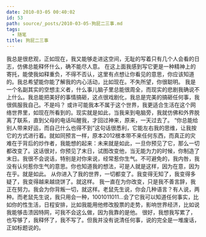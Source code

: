 ```yaml
---
date: 2010-03-05 00:40:02
id: 53
path: source/_posts/2010-03-05-狗屁二三事.md
tags:
  - 随笔
title: 狗屁二三事
---
```



我总是很悲观，正如现在，我又能够走进这空间，无耻的写着只有几个人会看的日志，仿佛总能释怀什么，确不能尽人意。
在这上面我感到写它更是一种精神上的寄托，能使我如释重负，不得不否认，这里有点想让你看见的意思，你应该知道的。我总希望能你能了解我的内心活动，比如现在。不失所望，你很聪明。
我是一个名副其实的空想主义者，什么事儿脑子里总能很周全，而现实的悲剧我确说不上什么。我总能把美好的事情搞砸，这点很戏剧化，我总是完美的搞砸任何事，我很佩服我自己。不是吗？
或许可能我本不属于这个世界，我更适合生活在这个网络世界里，如现在所看到的。现实就是如此，当我来到电脑旁，我就仿佛和外界脱离了联系，直到父母的电话叫醒我，才回过神来，原来，一天过去了。
“你总能给别人带来好运，而自己什么也得不到”这句话很悉利，它能左右我的思维，让我按它的方式进行着。就如同预言一样，原本2012根本带不来任何东西，而真正的灾难在于背后的炒作者，我能想的起来：未来就是如此，一旦你预见了它，那么一切都改变了。这话很对，你预见了末日，试图改变他，当无能为力的时候，你制造了末日。我很不会说话，特别是对你来说，经常惹你生气。不可避免的，我内咎，我没有认何惹你生气的意思。你也知道我的想法，可是人就是这样，因为在意，因为在乎。就是如此。
从你进入了我的世界，一切都变了。我变得无知了，我变得多疑了，我变得越来越烧饼了。就这样。
我一直在为你改变，只是我不善言辞，我正在努力。我会为你背叛一切，就这样。老鼠先生说，你会几种语言？有人说，两种。而老鼠先生说，我只用会一种，1001011011…会了它我可以知道任何事实，比如你的性生活，日程安排，比如我能用他修改股票的走势，影响世界经济，比如说我能够击溃因特网，可我不会这么做，因为我靠的是他。
很好，我想我写累了，也写够了，我释怀了，我不写了。但我并没有说清任何事，说的完全是一堆废话，正如标题说的。